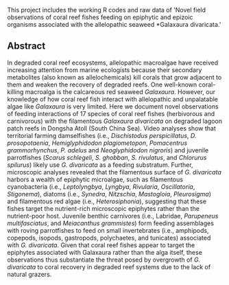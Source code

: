 This project includes the working R codes and raw data of 'Novel field observations of coral reef fishes feeding on epiphytic and epizoic organisms associated with the allelopathic seaweed *Galaxaura divaricata.'

## Abstract
In degraded coral reef ecosystems, allelopathic macroalgae have received increasing attention from marine ecologists because their secondary metabolites (also known as allelochemicals) kill corals that grow adjacent to them and weaken the recovery of degraded reefs. One well-known coral-killing macroalga is the calcareous red seaweed *Galaxaura*. However, our knowledge of how coral reef fish interact with allelopathic and unpalatable algae like *Galaxaura* is very limited. Here we document novel observations of feeding interactions of 17 species of coral reef fishes (herbivorous and carnivorous) with the filamentous *Galaxaura divaricata* on degraded lagoon patch reefs in Dongsha Atoll (South China Sea). Video analyses show that territorial farming damselfishes (i.e., *Dischistodus perspicillatus*, *D. prosopotaenia*, *Hemiglyphidodon plagiometopon*, *Pomacentrus grammorhynchus*, *P. adelus* and *Neoglyphidodon nigroris*) and juvenile parrotfishes (*Scarus schlegeli*, *S. ghobban*, *S. rivulatus*, and *Chlorurus spilurus*) likely use *G. divaricata* as a feeding substratum. Further, microscopic analyses revealed that the filamentous surface of *G. divaricata* harbors a wealth of epiphytic microalgae, such as filamentous cyanobacteria (i.e., *Leptolyngbya*, *Lyngbya*, *Rivularia*, *Oscillatoria*, *Stigonema*), diatoms (i.e., *Synedra*, *Nitzschia*, *Mastogloia*, *Pleurosigma*) and filamentous red algae (i.e., *Heterosiphonia*), suggesting that these fishes target the nutrient-rich microscopic epiphytes rather than the nutrient-poor host. Juvenile benthic carnivores (i.e., Labridae, *Parupeneus multifasciatus*, and *Meiacanthus grammistes*) form feeding assemblages with roving parrotfishes to feed on small invertebrates (i.e., amphipods, copepods, isopods, gastropods, polychaetes, and tunicates) associated with *G. divaricata*. Given that coral reef fishes appear to target the epiphytes associated with Galaxaura rather than the alga itself, these observations thus substantiate the threat posed by overgrowth of *G. divaricata* to coral recovery in degraded reef systems due to the lack of natural grazers.
